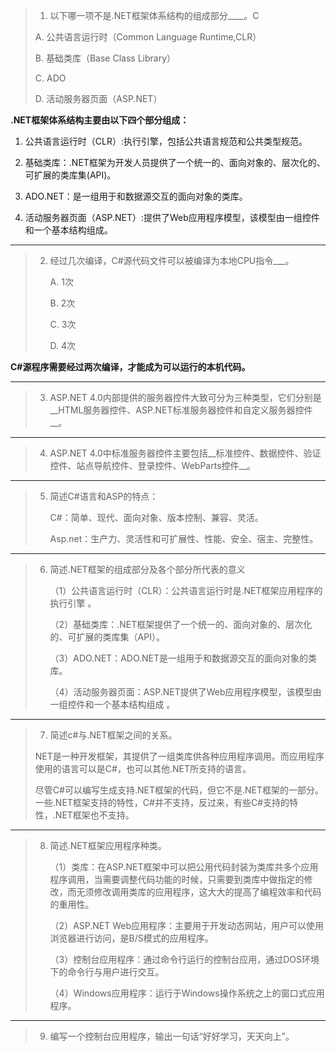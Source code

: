 >1. 以下哪一项不是.NET框架体系结构的组成部分____。C
>
>A. 公共语言运行时（Common Language Runtime,CLR）
>
>B. 基础类库（Base Class Library）
>
>C. ADO
>
>D. 活动服务器页面（ASP.NET）

__.NET框架体系结构主要由以下四个部分组成：__

1. 公共语言运行时（CLR）:执行引擎，包括公共语言规范和公共类型规范。

2. 基础类库：.NET框架为开发人员提供了一个统一的、面向对象的、层次化的、可扩展的类库集(API)。

3. ADO.NET：是一组用于和数据源交互的面向对象的类库。

4. 活动服务器页面（ASP.NET）:提供了Web应用程序模型，该模型由一组控件和一个基本结构组成。

***

> 2. 经过几次编译，C#源代码文件可以被编译为本地CPU指令___。
>
>    A. 1次
>
>    B. 2次
>
>    C. 3次
>
>    D. 4次

__C#源程序需要经过两次编译，才能成为可以运行的本机代码。__
***
> 3. ASP.NET 4.0内部提供的服务器控件大致可分为三种类型，它们分别是__HTML服务器控件、ASP.NET标准服务器控件和自定义服务器控件__。
***
> 4. ASP.NET 4.0中标准服务器控件主要包括__标准控件、数据控件、验证控件、站点导航控件、登录控件、WebParts控件__。
***
> 5. 简述C#语言和ASP的特点：
>
>    C#：简单、现代、面向对象、版本控制、兼容、灵活。
>
>    Asp.net：生产力、灵活性和可扩展性、性能、安全、宿主、完整性。
***
> 6. 简述.NET框架的组成部分及各个部分所代表的意义
>
>    （1）公共语言运行时（CLR）：公共语言运行时是.NET框架应用程序的执行引擎 。
>
>    （2）基础类库：.NET框架提供了一个统一的、面向对象的、层次化的、可扩展的类库集（API）。
>
>    （3）ADO.NET：ADO.NET是一组用于和数据源交互的面向对象的类库。 
>
>    （4）活动服务器页面：ASP.NET提供了Web应用程序模型，该模型由一组控件和一个基本结构组成 。
***
> 7. 简述c#与.NET框架之间的关系。
>
> ​       NET是一种开发框架，其提供了一组类库供各种应用程序调用。而应用程序使用的语言可以是C#，也可以其他.NET所支持的语言。
>
> ​       尽管C#可以编写生成支持.NET框架的代码，但它不是.NET框架的一部分。一些.NET框架支持的特性，C#并不支持，反过来，有些C#支持的特性，.NET框架也不支持。
***
> 8. 简述.NET框架应用程序种类。
>
>    （1）类库：在ASP.NET框架中可以把公用代码封装为类库共多个应用程序调用，当需要调整代码功能的时候，只需要到类库中做指定的修改，而无须修改调用类库的应用程序，这大大的提高了编程效率和代码的重用性。
>
>    （2）ASP.NET Web应用程序：主要用于开发动态网站，用户可以使用浏览器进行访问，是B/S模式的应用程序。  
>
>    （3）控制台应用程序：通过命令行运行的控制台应用，通过DOS环境下的命令行与用户进行交互。 
>
>    （4）Windows应用程序：运行于Windows操作系统之上的窗口式应用程序。
***
> 9. 编写一个控制台应用程序，输出一句话“好好学习，天天向上”。